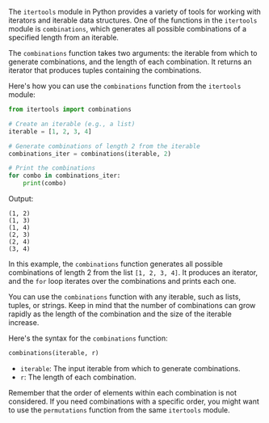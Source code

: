 The `itertools` module in Python provides a variety of tools for working with iterators and iterable data structures. One of the functions in the `itertools` module is `combinations`, which generates all possible combinations of a specified length from an iterable.

The `combinations` function takes two arguments: the iterable from which to generate combinations, and the length of each combination. It returns an iterator that produces tuples containing the combinations.

Here's how you can use the `combinations` function from the `itertools` module:

```python
from itertools import combinations

# Create an iterable (e.g., a list)
iterable = [1, 2, 3, 4]

# Generate combinations of length 2 from the iterable
combinations_iter = combinations(iterable, 2)

# Print the combinations
for combo in combinations_iter:
    print(combo)
```

Output:
```
(1, 2)
(1, 3)
(1, 4)
(2, 3)
(2, 4)
(3, 4)
```

In this example, the `combinations` function generates all possible combinations of length 2 from the list `[1, 2, 3, 4]`. It produces an iterator, and the `for` loop iterates over the combinations and prints each one.

You can use the `combinations` function with any iterable, such as lists, tuples, or strings. Keep in mind that the number of combinations can grow rapidly as the length of the combination and the size of the iterable increase.

Here's the syntax for the `combinations` function:

```python
combinations(iterable, r)
```

- `iterable`: The input iterable from which to generate combinations.
- `r`: The length of each combination.

Remember that the order of elements within each combination is not considered. If you need combinations with a specific order, you might want to use the `permutations` function from the same `itertools` module.
